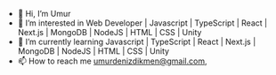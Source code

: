 - 👋 Hi, I’m Umur
- 👀 I’m interested in Web Developer | Javascript | TypeScript | React | Next.js | MongoDB | NodeJS | HTML | CSS | Unity
- 🌱 I’m currently learning Javascript | TypeScript | React | Next.js | MongoDB | NodeJS | HTML | CSS | Unity
- 📫 How to reach me umurdenizdikmen@gmail.com,



<!---
UmurDenizDikmen/UmurDenizDikmen is a ✨ special ✨ repository because its `README.md` (this file) appears on your GitHub profile.
You can click the Preview link to take a look at your changes.
--->
